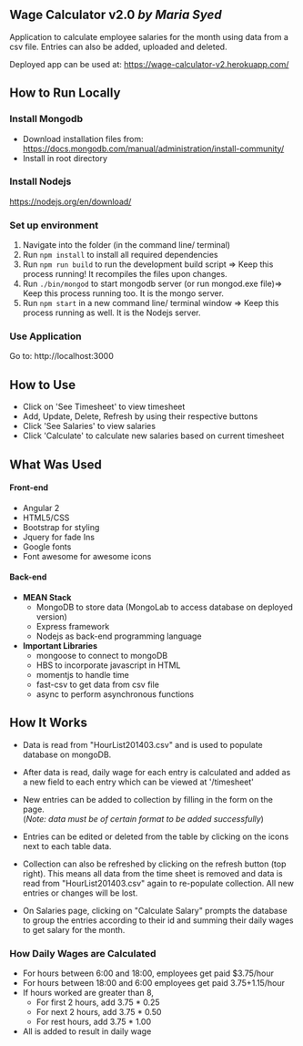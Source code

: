 ## Wage Calculator v2.0 *by Maria Syed*

Application to calculate employee salaries for the month using data from a csv file. Entries can also be added, uploaded and deleted.  

Deployed app can be used at: https://wage-calculator-v2.herokuapp.com/

## How to Run Locally
### Install Mongodb
* Download installation files from: https://docs.mongodb.com/manual/administration/install-community/
* Install in root directory

### Install Nodejs
https://nodejs.org/en/download/

### Set up environment
1. Navigate into the folder (in the command line/ terminal)
2. Run `npm install` to install all required dependencies
3. Run `npm run build` to run the development build script => Keep this process running! It recompiles the files upon changes.
4. Run `./bin/mongod` to start mongodb server (or run mongod.exe file)=> Keep this process running too. It is the mongo server.
5. Run `npm start` in a new command line/ terminal window => Keep this process running as well. It is the Nodejs server.

### Use Application
Go to: http://localhost:3000

## How to Use
* Click on 'See Timesheet' to view timesheet
* Add, Update, Delete, Refresh by using their respective buttons
* Click 'See Salaries' to view salaries
* Click 'Calculate' to calculate new salaries based on current timesheet

## What Was Used

#### Front-end
* Angular 2
* HTML5/CSS
* Bootstrap for styling
* Jquery for fade Ins
* Google fonts
* Font awesome for awesome icons

#### Back-end
* **MEAN Stack**
    * MongoDB to store data (MongoLab to access database on deployed version)
    * Express framework
    * Nodejs as back-end programming language
* **Important Libraries**
    * mongoose to connect to mongoDB
    * HBS to incorporate javascript in HTML
    * momentjs to handle time
    * fast-csv to get data from csv file
    * async to perform asynchronous functions

## How It Works

* Data is read from "HourList201403.csv" and is used to populate database on mongoDB.     

* After data is read, daily wage for each entry is calculated and added as a new field to each entry which can be viewed at '/timesheet'

* New entries can be added to collection by filling in the form on the page.  
(*Note: data must be of certain format to be added successfully*)

* Entries can be edited or deleted from the table by clicking on the icons next to each table data.

* Collection can also be refreshed by clicking on the refresh button (top right). This means all data from the time sheet is removed and data is read from "HourList201403.csv" again to re-populate collection. All new entries or changes will be
 lost.

* On Salaries page, clicking on "Calculate Salary" prompts the database to group the entries according to their id and summing their daily wages to get salary for the month.

### How Daily Wages are Calculated

* For hours between 6:00 and 18:00, employees get paid $3.75/hour
* For hours between 18:00 and 6:00 employees get paid $3.75+$1.15/hour
* If hours worked are greater than 8,
    * For first 2 hours, add 3.75 * 0.25
    * For next 2 hours, add 3.75 * 0.50
    * For rest hours, add 3.75 * 1.00
* All is added to result in daily wage
